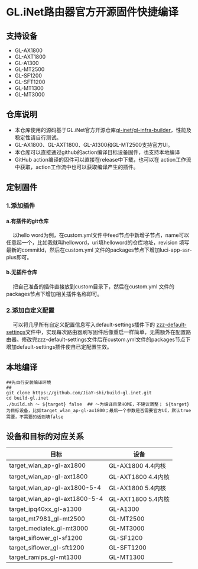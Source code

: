# GL.iNet路由器官方开源固件快捷编译
## 支持设备
* GL-AX1800
* GL-AXT1800
* GL-A1300
* GL-MT2500
* GL-SF1200
* GL-SFT1200
* GL-MT1300
* GL-MT3000

## 仓库说明
* 本仓库使用的源码基于GL.iNet官方开源仓库[gl-inet/gl-infra-builder](https://github.com/gl-inet/gl-infra-builder)，性能及稳定性请自行测试。
* GL-AX1800、GL-AXT1800、GL-A1300和GL-MT2500支持官方UI。
* 本仓库可以直接通过github的action编译目标设备固件，也支持本地编译
* GitHub action编译的固件可以直接在release中下载，也可以在 action工作流中获取，action工作流中也可以获取编译产生的插件。

## 定制固件
### 1.添加插件
#### a.有插件的git仓库
&emsp; 以hello word为例，在custom.yml文件中feed节点中新增子节点，name可以任意起一个，比如我就叫helloword，uri填helloword的仓库地址，revision 填写最新的commitId，然后在custom.yml 文件的packages节点下增加luci-app-ssr-plus即可。
#### b.无插件仓库
&emsp; 把自己准备的插件直接放到custom目录下，然后在custom.yml 文件的packages节点下增加相关插件名称即可。

### 2.添加自定义配置
&emsp; 可以将几乎所有自定义配置信息写入default-settings插件下的 [zzz-default-settings](custom/default-settings/files/zzz-default-settings)文件中，实现每次路由器刷写固件后像重启一样简单，无需额外在配置路由器。修改完zzz-default-settings文件后在custom.yml文件的packages节点下增加default-settings插件使自已定配置生效。

## 本地编译
```
##先自行安装编译环境
##
git clone https://github.com/JiaY-shi/build-gl.inet.git
cd build-gl.inet
./build.sh ～ ${target} false  ## ～为编译目录HOME，不建议调整； ${target}为目标设备，比如target_wlan_ap-gl-ax1800；最后一个参数是否需要官方UI，默认true 需要，不需要的话则填false
```

## 设备和目标的对应关系
|  目标   | 设备  |
|  ----  | ----  |
|target_wlan_ap-gl-ax1800|GL-AX1800 4.4内核|
|target_wlan_ap-gl-axt1800|GL-AXT1800 4.4内核|
|target_wlan_ap-gl-ax1800-5-4|GL-AX1800 5.4内核|
|target_wlan_ap-gl-axt1800-5-4|GL-AXT1800 5.4内核|
|target_ipq40xx_gl-a1300|GL-A1300|
|target_mt7981_gl-mt2500|GL-MT2500|
|target_mediatek_gl-mt3000|GL-MT3000|
|target_siflower_gl-sf1200|GL-SF1200|
|target_siflower_gl-sft1200|GL-SFT1200|
|target_ramips_gl-mt1300|GL-MT1300|
